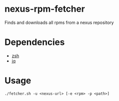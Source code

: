 # nexus-rpm-fetcher

Finds and downloads all rpms from a nexus repository

# Dependencies

- [zsh](http://zsh.sourceforge.net/)
- [jq](https://stedolan.github.io/jq/)

# Usage
```
./fetcher.sh -u <nexus-url> [-e <rpm> -p <path>]
```
